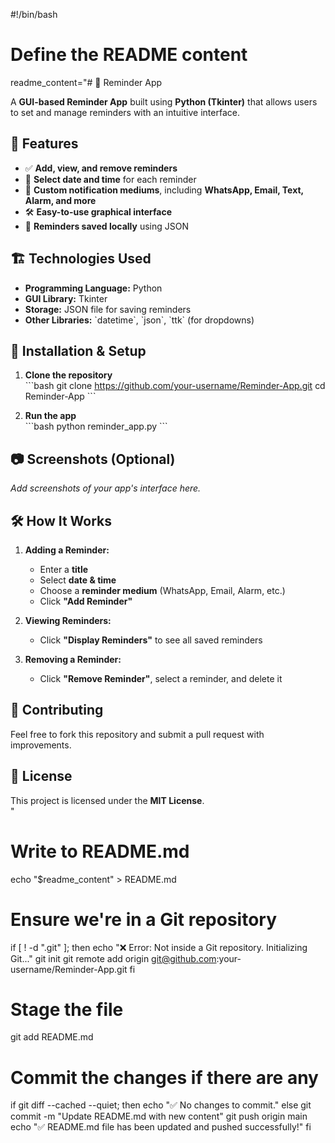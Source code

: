 #!/bin/bash

# Define the README content
readme_content="# 📌 Reminder App  

A **GUI-based Reminder App** built using **Python (Tkinter)** that allows users to set and manage reminders with an intuitive interface.  

## 📜 Features  
- ✅ **Add, view, and remove reminders**  
- 📅 **Select date and time** for each reminder  
- 🔔 **Custom notification mediums**, including **WhatsApp, Email, Text, Alarm, and more**  
- 🛠 **Easy-to-use graphical interface**  
- 💾 **Reminders saved locally** using JSON  

## 🏗 Technologies Used  
- **Programming Language:** Python  
- **GUI Library:** Tkinter  
- **Storage:** JSON file for saving reminders  
- **Other Libraries:** \`datetime\`, \`json\`, \`ttk\` (for dropdowns)  

## 🚀 Installation & Setup  

1. **Clone the repository**  
   \`\`\`bash
   git clone https://github.com/your-username/Reminder-App.git
   cd Reminder-App
   \`\`\`

2. **Run the app**  
   \`\`\`bash
   python reminder_app.py
   \`\`\`

## 📷 Screenshots (Optional)  
_Add screenshots of your app's interface here._  

## 🛠 How It Works  
1. **Adding a Reminder:**  
   - Enter a **title**  
   - Select **date & time**  
   - Choose a **reminder medium** (WhatsApp, Email, Alarm, etc.)  
   - Click **\"Add Reminder\"**  

2. **Viewing Reminders:**  
   - Click **\"Display Reminders\"** to see all saved reminders  

3. **Removing a Reminder:**  
   - Click **\"Remove Reminder\"**, select a reminder, and delete it  

## 🤝 Contributing  
Feel free to fork this repository and submit a pull request with improvements.  

## 📜 License  
This project is licensed under the **MIT License**.  
"

# Write to README.md
echo "$readme_content" > README.md

# Ensure we're in a Git repository
if [ ! -d ".git" ]; then
    echo "❌ Error: Not inside a Git repository. Initializing Git..."
    git init
    git remote add origin git@github.com:your-username/Reminder-App.git
fi

# Stage the file
git add README.md

# Commit the changes if there are any
if git diff --cached --quiet; then
    echo "✅ No changes to commit."
else
    git commit -m "Update README.md with new content"
    git push origin main
    echo "✅ README.md file has been updated and pushed successfully!"
fi
